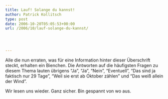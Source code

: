 ```yaml
---
title: Lauf! Solange du kannst!
author: Patrick Kollitsch
type: post
date: 2006-10-20T05:05:53+00:00
url: /2006/10/lauf-solange-du-kannst/




---
```

Alle die nun erraten, was f&uuml;r eine Information hinter dieser &Uuml;berschrift steckt, erhalten ein Bienchen. Die Antworten auf die h&auml;ufigsten Fragen zu diesem Thema lauten &uuml;brigens &#8220;Ja&#8221;, &#8220;Ja&#8221;, &#8220;Nein&#8221;, &#8220;Eventuell&#8221;, &#8220;Das sind ja faktisch nur 29 Tage&#8221;, &#8220;Weil sie erst ab Oktober z&auml;hlen&#8221; und &#8220;Das wei&szlig; allein der Wind&#8221;. 

Wir lesen uns wieder. Ganz sicher. Bin gespannt von wo aus.